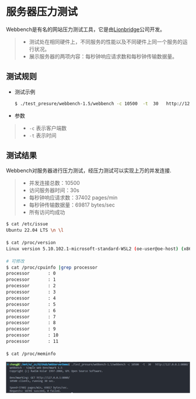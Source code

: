 

服务器压力测试
===============
Webbench是有名的网站压力测试工具，它是由[Lionbridge](http://www.lionbridge.com)公司开发。

> * 测试处在相同硬件上，不同服务的性能以及不同硬件上同一个服务的运行状况。
> * 展示服务器的两项内容：每秒钟响应请求数和每秒钟传输数据量。


测试规则
------------
* 测试示例

    ```bash
	$ ./test_presure/webbench-1.5/webbench -c 10500  -t  30   http://127.0.0.1:8080/
    ```
* 参数

> * `-c` 表示客户端数
> * `-t` 表示时间


测试结果
---------
Webbench对服务器进行压力测试，经压力测试可以实现上万的并发连接.
> * 并发连接总数：10500
> * 访问服务器时间：30s
> * 每秒钟响应请求数：37402 pages/min
> * 每秒钟传输数据量：69817 bytes/sec
> * 所有访问均成功

```bash
$ cat /etc/issue
Ubuntu 22.04 LTS \n \l

$ cat /proc/version 
Linux version 5.10.102.1-microsoft-standard-WSL2 (oe-user@oe-host) (x86_64-msft-linux-gcc (GCC) 9.3.0, GNU ld (GNU Binutils) 2.34.0.20200220) #1 SMP Wed Mar 2 00:30:59 UTC 2022

# 可修改
$ cat /proc/cpuinfo |grep processor
processor       : 0
processor       : 1
processor       : 2
processor       : 3
processor       : 4
processor       : 5
processor       : 6
processor       : 7
processor       : 8
processor       : 9
processor       : 10
processor       : 11

$ cat /proc/meminfo 
```

![image-20230318182158481](./assets/image-20230318182158481.png)

